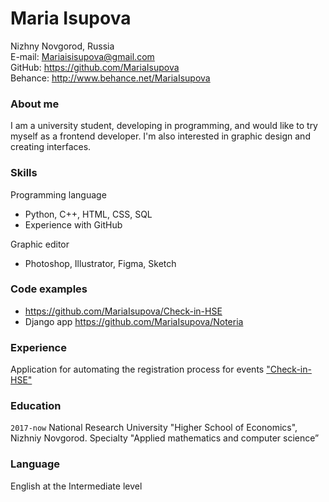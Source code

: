 #  Maria Isupova
Nizhny Novgorod, Russia  
E-mail: Mariaisisupova@gmail.com  
GitHub: https://github.com/MariaIsupova  
Behance: http://www.behance.net/MariaIsupova

### About me
I am a university student, developing in programming, and would like to try myself as a frontend developer. I'm also interested in graphic design and creating interfaces.

### Skills
Programming language
 * Python, C++, HTML, CSS, SQL
 * Experience with GitHub
 
Graphic editor
 * Photoshop, Illustrator, Figma, Sketch

### Code examples
 * https://github.com/MariaIsupova/Check-in-HSE
 * Django app https://github.com/MariaIsupova/Noteria

### Experience
Application for automating the registration process for events ["Check-in-HSE"](https://github.com/MariaIsupova/Check-in-HSE)


### Education
`2017-now` National Research University "Higher School of Economics", Nizhniy Novgorod. Specialty "Applied mathematics and computer science”


### Language
English at the Intermediate level
